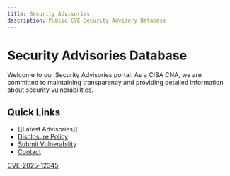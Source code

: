 ```yaml
---
title: Security Advisories
description: Public CVE Security Advisory Database
---
```


# Security Advisories Database

Welcome to our Security Advisories portal. As a CISA CNA, we are committed to maintaining transparency and providing detailed information about security vulnerabilities.

## Quick Links

- [[Latest Advisories]]
- [Disclosure Policy](./policies/disclosure-policy.md)
- [Submit Vulnerability](google.com)
- [Contact](./resources/contact.md)

[CVE-2025-12345](./cve/2025/CVE-2025-12345.md)